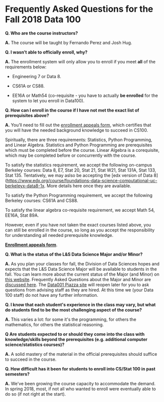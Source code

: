 # Frequently Asked Questions for the Fall 2018 Data 100

**Q. Who are the course instructors?**

**A.** The course will be taught by Fernando Perez and Josh Hug.

**Q. I wasn’t able to officially enroll, why?**

**A.** The enrollment system will only allow you to enroll if you meet
**all** of the requirements below:

-   Engineering 7 or Data 8.

-   CS61A or CS88.

-   EE16A or Math54 (co-requisite - you have to actually **be enrolled** for the system to let you enroll in Data100).

**Q. How can I enroll in the course if I have not met the exact list of
prerequisites above?**

**A.** You’ll need to fill out the [enrollment appeals form](https://goo.gl/forms/SIH49z8JE8VrvNbk1), which certifies
that you will have the needed background knowledge to succeed in CS100.

Spiritually, there are three requirements: Statistics, Python
Programming, and Linear Algebra. Statistics and Python Programming are
prerequisites which must be completed before the course. Linear Algebra
is a corequisite, which may be completed before or concurrently with the
course.

To satisfy the statistics requirement, we accept the following on-campus
Berkeley courses: Data 8, E7, Stat 20, Stat 21, Stat W21, Stat 131A,
Stat 133, Stat 135. Tentatively, we may aslso be accepting the [edx version 
of Data 8](https://www.edx.org/course/foundations-data-science-computational-uc-berkeleyx-data8-1x. More details
here once they are available.

To satisfy the Python Programming requirement, we accept the following
Berkeley courses: CS61A and CS88.

To satisfy the linear algebra co-requisite requirement, we accept Math
54, EE16A, Stat 89A.

However, even if you have not taken the exact courses listed above, you
can still be enrolled in the course, so long as you accept the
responsibility for understanding all needed prerequisite knowledge.

[**Enrollment appeals form**](https://goo.gl/forms/SIH49z8JE8VrvNbk1).


**Q. What is the status of the L&S Data Science Major and/or Minor?**

**A.** As you plan your classes for fall, the Division of Data Sciences hopes and expects that the L&S Data Science Major will be available to students in the fall.  You can learn more about the current status of the Major (and Minor) on [this website](https://data.berkeley.edu/degrees/data-science-ba).  Frequently Asked Questions about the Major and Minor are [discussed here](https://data.berkeley.edu/education/faqs).  The [Data001 Piazza site](https://piazza.com/class/j7s01y165odq5?cid=496) will reopen later for you to ask questions from advising staff as they are hired.  At this time we (your Data 100 staff) do not have any further information.


**Q. I know that each student's experience in the class may vary, but what do students find to be the most challenging aspect of the course?**

**A.** This varies a lot: for some it's the programming, for others the mathematics, for others the statistical reasoning.
 
**Q Are students expected to or should they come into the class with knowledge/skills beyond the prerequisites (e.g. additional computer science/statistics courses)?**

**A.** A solid mastery of the material in the official prerequisites should suffice to succeed in the course.

**Q. How difficult has it been for students to enroll into CS/Stat 100 in past semesters?**
 
**A.** We've been growing the course capacity to accommodate the demand.  In spring 2018, most, if not all who wanted to enroll were eventually able to do so (if not right at the start).
